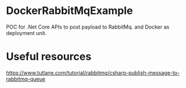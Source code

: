 # DockerRabbitMqExample
POC for .Net Core APIs to post payload to RabbitMq. and Docker as deployment unit. 

# Useful resources

https://www.tutlane.com/tutorial/rabbitmq/csharp-publish-message-to-rabbitmq-queue